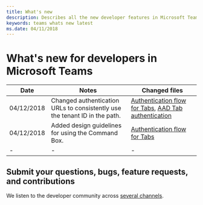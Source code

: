 ```yaml
---
title: What's new
description: Describes all the new developer features in Microsoft Teams
keywords: teams whats new latest
ms.date: 04/11/2018
---
```

# What's new for developers in Microsoft Teams

| **Date** | **Notes** | **Changed files** |
| - | - | - |
| 04/12/2018 | Changed authentication URLs to consistently use the tenant ID in the path. | [Authentication flow for Tabs](~/concepts/authentication/auth-flow-tab), [AAD Tab authentication](~/concepts/authentication/auth-tab-AAD)|
| 04/12/2018 | Added design guidelines for using the Command Box.  |[Authentication flow for Tabs](~/resources/design/framework/command-box)|
|-|-|-|

## Submit your questions, bugs, feature requests, and contributions

We listen to the developer community across [several channels](~/feedback).